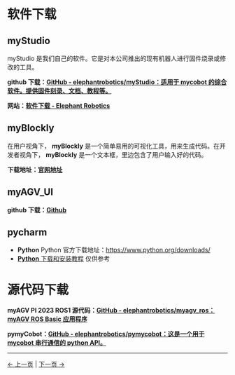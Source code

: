 # 软件下载

## myStudio

myStudio 是我们自己的软件。它是对本公司推出的现有机器人进行固件烧录或修改的工具。

**github 下载：[GitHub - elephantrobotics/myStudio：适用于 mycobot 的综合软件。提供固件刻录、文档、教程等。](https://github.com/elephantrobotics/myStudio)**

**网站：[软件下载 - Elephant Robotics](https://www.elephantrobotics.com/download/)**

## myBlockly

在用户视角下， **myBlockly** 是一个简单易用的可视化工具，用来生成代码。在开发者视角下， **myBlockly** 是一个文本框，里边包含了用户输入好的代码。

**下载地址：[官网地址](https://www.elephantrobotics.com/download/)**

## myAGV_UI

**github 下载：[Github](https://github.com/elephantrobotics/AGV_UI.git)**

## pycharm

- **Python** Python 官方下载地址：https://www.python.org/downloads/
- [**Python** 下载和安装教程](https://python.land/installing-python#Install_Python_on_Windows) 仅供参考

# 源代码下载

**myAGV PI 2023 ROS1 源代码：[GitHub - elephantrobotics/myagv_ros：myAGV ROS Basic 应用程序](https://github.com/elephantrobotics/myagv_ros/tree/myagv_ros_2023Pi)**

**pymyCobot：[GitHub - elephantrobotics/pymycobot：这是一个用于 mycobot 串行通信的 python API。](https://github.com/elephantrobotics/pymycobot)**

---

[← 上一页](9.2-productBrochure.md) | [下一页 →](9.4-SystemInformation/README.md)
